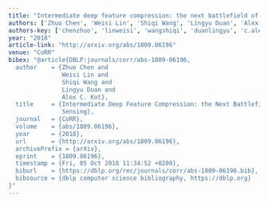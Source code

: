 ```yaml
---
title: "Intermediate deep feature compression: the next battlefield of intelligent sensing"
authors: ['Zhuo Chen', 'Weisi Lin', 'Shiqi Wang', 'Lingyu Duan', 'Alex C. Kot']
authors-key: ['chenzhuo', 'linweisi', 'wangshiqi', 'duanlingyu', 'c.alex']
year: "2018"
article-link: "http://arxiv.org/abs/1809.06196"
venue: "CoRR"
bibex: "@article{DBLP:journals/corr/abs-1809-06196,
  author    = {Zhuo Chen and
               Weisi Lin and
               Shiqi Wang and
               Lingyu Duan and
               Alex C. Kot},
  title     = {Intermediate Deep Feature Compression: the Next Battlefield of Intelligent
               Sensing},
  journal   = {CoRR},
  volume    = {abs/1809.06196},
  year      = {2018},
  url       = {http://arxiv.org/abs/1809.06196},
  archivePrefix = {arXiv},
  eprint    = {1809.06196},
  timestamp = {Fri, 05 Oct 2018 11:34:52 +0200},
  biburl    = {https://dblp.org/rec/journals/corr/abs-1809-06196.bib},
  bibsource = {dblp computer science bibliography, https://dblp.org}
}"
---
```


